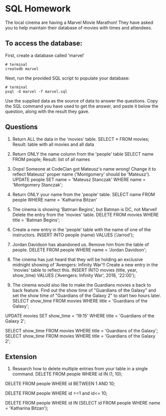# SQL Homework

The local cinema are having a Marvel Movie Marathon! They have asked you to help maintain their database of movies with times and attendees.

## To access the database:

First, create a database called 'marvel'

```
# terminal
createdb marvel
```

Next, run the provided SQL script to populate your database:

```
# terminal
psql -d marvel -f marvel.sql
```

Use the supplied data as the source of data to answer the questions. Copy the SQL command you have used to get the answer, and paste it below the question, along with the result they gave.

## Questions

1.  Return ALL the data in the 'movies' table.
  SELECT * FROM movies;
  Result: table with all movies and all data

2.  Return ONLY the name column from the 'people' table
  SELECT name FROM people;
  Result: list of all names

3.  Oops! Someone at CodeClan got Mateusz's name wrong! Change it to reflect Mateusz' proper name ('Montgomery' should be 'Mateusz').
  UPDATE people SET name = 'Mateusz Stanczak' WHERE name = 'Montgomery Stanczak';

4.  Return ONLY your name from the 'people' table.
  SELECT name FROM people WHERE name = 'Katharina Bitzan'

5.  The cinema is showing 'Batman Begins', but Batman is DC, not Marvel! Delete the entry from the 'movies' table.
  DELETE FROM movies WHERE title = 'Batman Begins';

6.  Create a new entry in the 'people' table with the name of one of the instructors.
  INSERT INTO people (name) VALUES ('Jarrod');

7.  Jordan Davidson has abandoned us. Remove him from the table of people.
  DELETE FROM people WHERE name = 'Jordan Davidson';

8.  The cinema has just heard that they will be holding an exclusive midnight showing of 'Avengers: Infinity War'!! Create a new entry in the 'movies' table to reflect this.
  INSERT INTO movies (title, year, show_time) VALUES ('Avengers: Infinity War', 2018, '22:00');

9.  The cinema would also like to make the Guardians movies a back to back feature. Find out the show time of "Guardians of the Galaxy" and set the show time of "Guardians of the Galaxy 2" to start two hours later.
  SELECT show_time FROM movies WHERE title = 'Guardians of the Galaxy';

  UPDATE movies SET show_time = '19:15' WHERE title = 'Guardians of the Galaxy 2';

  SELECT show_time FROM movies WHERE title = 'Guardians of the Galaxy';
  SELECT show_time FROM movies WHERE title = 'Guardians of the Galaxy 2';

## Extension

1.  Research how to delete multiple entries from your table in a single command.
  DELETE FROM people WHERE id IN (1, 10);

  DELETE FROM people WHERE id BETWEEN 1 AND 10;

  DELETE FROM people WHERE id >=1 and id<= 10;

  DELETE FROM people WHERE id IN (SELECT id FROM people WHERE name = 'Katharina Bitzan');
